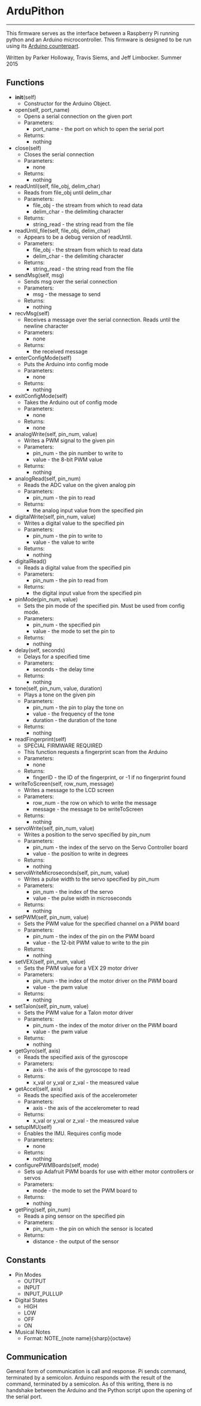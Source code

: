 # ArduPithon
---
This firmware serves as the interface between a Raspberry Pi running python and an Arduino microcontroller.  This firmware is designed to be run using its [Arduino counterpart](https://github.com/JLimbocker/SummerCamp/tree/master/Arduino-Firmware).

Written by Parker Holloway, Travis Siems, and Jeff Limbocker.
Summer 2015

## Functions
+ __init__(self)
  + Constructor for the Arduino Object.
+ open(self, port_name)
  + Opens a serial connection on the given port
  + Parameters:
    + port_name - the port on which to open the serial port
  + Returns:
    + nothing
+ close(self)
  + Closes the serial connection
  + Parameters:
    + none
  + Returns:
    + nothing
+ readUntil(self, file_obj, delim_char)
  + Reads from file_obj until delim_char
  + Parameters:
    + file_obj - the stream from which to read data
    + delim_char - the delimiting character
  + Returns:
    + string_read - the string read from the file
+ readUntil_file(self, file_obj, delim_char)
  + Appears to be a debug version of readUntil.
  + Parameters:
    + file_obj - the stream from which to read data
    + delim_char - the delimiting character
  + Returns:
    + string_read - the string read from the file
+ sendMsg(self, msg)
  + Sends msg over the serial connection
  + Parameters:
    + msg - the message to send
  + Returns:
    + nothing
+ recvMsg(self)
  + Receives a message over the serial connection.  Reads until the newline character
  + Parameters:
    + none  
  + Returns:
    + the received message
+ enterConfigMode(self)
  + Puts the Arduino into config mode
  + Parameters:
    + none
  + Returns:
    + nothing
+ exitConfigMode(self)
  + Takes the Arduino out of config mode
  + Parameters:
    + none
  + Returns:
    + none
+ analogWrite(self, pin_num, value)
  + Writes a PWM signal to the given pin
  + Parameters:
    + pin_num - the pin number to write to
    + value - the 8-bit PWM value
  + Returns:
    + nothing
+ analogRead(self, pin_num)
  + Reads the ADC value on the given analog pin
  + Parameters:
    + pin_num - the pin to read
  + Returns:
    + the analog input value from the specified pin
+ digitalWrite(self, pin_num, value)
  + Writes a digital value to the specified pin
  + Parameters:
    + pin_num - the pin to write to
    + value - the value to write
  + Returns:
    + nothing
+ digitalRead()
  + Reads a digital value from the specified pin
  + Parameters:
    + pin_num - the pin to read from
  + Returns:
    + the digital input value from the specified pin
+ pinMode(pin_num, value)
  + Sets the pin mode of the specified pin.  Must be used from config mode.
  + Parameters:
    + pin_num - the specified pin
    + value - the mode to set the pin to
  + Returns:
    + nothing
+ delay(self, seconds)
  + Delays for a specified time
  + Parameters:
    + seconds - the delay time
  + Returns:
    + nothing
+ tone(self, pin_num, value, duration)
  + Plays a tone on the given pin
  + Parameters:
    + pin_num - the pin to play the tone on
    + value - the frequency of the tone
    + duration - the duration of the tone
  + Returns:
    + nothing
+ readFingerprint(self)
  + SPECIAL FIRMWARE REQUIRED
  + This function requests a fingerprint scan from the Arduino
  + Parameters:
    + none  
  + Returns:
    + fingerID - the ID of the fingerprint, or -1 if no fingerprint found
+ writeToScreen(self, row_num, message)
  + Writes a message to the LCD screen
  + Parameters:
    + row_num - the row on which to write the message
    + message - the message to be writeToScreen
  + Returns:
    + nothing
+ servoWrite(self, pin_num, value)
  + Writes a position to the servo specified by pin_num
  + Parameters:
    + pin_num - the index of the servo on the Servo Controller board  
    + value - the position to write in degrees
  + Returns:
    + nothing
+ servoWriteMicroseconds(self, pin_num, value)
  + Writes a pulse width to the servo specified by pin_num
  + Parameters:
    + pin_num - the index of the servo
    + value - the pulse width in microseconds
  + Returns:
    + nothing
+ setPWM(self, pin_num, value)
  + Sets the PWM value for the specified channel on a PWM board
  + Parameters:
    + pin_num - the index of the pin on the PWM board
    + value - the 12-bit PWM value to write to the pin
  + Returns:
    + nothing
+ setVEX(self, pin_num, value)
  + Sets the PWM value for a VEX 29 motor driver
  + Parameters:
    + pin_num - the index of the motor driver on the PWM board
    + value - the pwm value
  + Returns:
    + nothing
+ setTalon(self, pin_num, value)
  + Sets the PWM value for a Talon motor driver
  + Parameters:
    + pin_num - the index of the motor driver on the PWM board
    + value - the pwm value
  + Returns:
    + nothing
+ getGyro(self, axis)
  + Reads the specified axis of the gyroscope
  + Parameters:
    + axis - the axis of the gyroscope to read
  + Returns:
    + x_val or y_val or z_val - the measured value
+ getAccel(self, axis)
  + Reads the specified axis of the accelerometer
  + Parameters:
    + axis - the axis of the accelerometer to read
  + Returns:
    + x_val or y_val or z_val - the measured value
+ setupIMU(self)
  + Enables the IMU.  Requires config mode
  + Parameters:
    + none
  + Returns:
    + nothing
+ configurePWMBoards(self, mode)
  + Sets up Adafruit PWM boards for use with either motor controllers or servos
  + Parameters:
    + mode - the mode to set the PWM board to
  + Returns:
    + nothing
+ getPing(self, pin_num)
  + Reads a ping sensor on the specified pin
  + Parameters:
    + pin_num - the pin on which the sensor is located
  + Returns:
    + distance - the output of the sensor

## Constants
+ Pin Modes
  + OUTPUT
  + INPUT
  + INPUT_PULLUP
+ Digital States
  + HIGH
  + LOW
  + OFF
  + ON
+ Musical Notes
  + Format: NOTE_{note name}{sharp}{octave}

## Communication
General form of communication is call and response.  Pi sends command, terminated by a semicolon. Arduino responds with the result of the command, terminated by a semicolon.
As of this writing, there is no handshake between the Arduino and the Python script upon the opening of the serial port.
